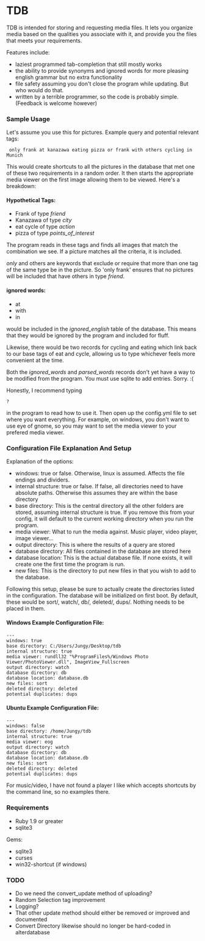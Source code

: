 TDB
===

TDB is intended for storing and requesting media files. It lets you organize media based on the qualities you associate with it, and provide you the files that meets your requirements.

Features include:
* laziest programmed tab-completion that still mostly works 
* the ability to provide synonyms and ignored words for more pleasing english grammar but no extra functionality
* file safety assuming you don't close the program while updating. But who would do that.
* written by a terrible programmer, so the code is probably simple. (Feedback is welcome however)

### Sample Usage

Let's assume you use this for pictures. Example query and potential relevant tags:
```
 only frank at kanazawa eating pizza or frank with others cycling in Munich
```
This would create shortcuts to all the pictures in the database that met one of these two requirements in a random order. It then starts the appropriate media viewer on the first image allowing them to be viewed.
Here's a breakdown:

#### Hypothetical Tags:
- Frank of type *friend*
- Kanazawa of type *city*
- eat cycle of type *action*
- pizza of type *points_of_interest*

The program reads in these tags and finds all images that match the combination we see. If a picture matches all the criteria, it is included.

*only* and others are keywords that exclude or require that more than one tag of the same type be in the picture. So 'only frank' ensures that no pictures will be included that have others in type *friend*.

#### ignored words:
- at
- with
- in

would be included in the *ignored_english* table of the database. This means that they would be ignored by the program and included for fluff.

Likewise, there would be two records for cycling and eating which link back to our base tags of eat and cycle, allowing us to type whichever feels more convenient at the time.

Both the *ignored_words* and *parsed_words* records don't yet have a way to be modified from the program. You must use sqlite to add entries. Sorry. :(

Honestly, I recommend typing
```
?
```
in the program to read how to use it. Then open up the config.yml file to set where you want everything. For example, on windows, you don't want to use eye of gnome, so you may want to set the media viewer to your prefered media viewer.

### Configuration File Explanation And Setup
Explanation of the options:
- windows: true or false. Otherwise, linux is assumed. Affects the file endings and dividers.
- internal structure: true or false. If false, all directories need to have absolute paths. Otherwise this assumes they are within the base directory
- base directory: This is the central directory all the other folders are stored, assuming internal structure is true. If you remove this from your config, it will default to the current working directory when you run the program.
- media viewer: What to run the media against. Music player, video player, image viewer...
- output directory: This is where the results of a query are stored
- database directory: All files contained in the database are stored here
- database location: This is the actual database file. If none exists, it will create one the first time the program is run.
- new files: This is the directory to put new files in that you wish to add to the database.

Following this setup, please be sure to actually create the directories listed in the configuration. The database will be initialized on first boot. By default, these would be sort/, watch/, db/, deleted/, dups/. Nothing needs to be placed in them.

#### Windows Example Configuration File:
```
---
windows: true
base directory: C:/Users/Jungy/Desktop/tdb
internal structure: true
media viewer: rundll32 "%ProgramFiles%/Windows Photo Viewer/PhotoViewer.dll", ImageView_Fullscreen
output directory: watch
database directory: db
database location: database.db
new files: sort
deleted directory: deleted
potential duplicates: dups
```

#### Ubuntu Example Configuration File:
```
---
windows: false
base directory: /home/Jungy/tdb
internal structure: true
media viewer: eog
output directory: watch
database directory: db
database location: database.db
new files: sort
deleted directory: deleted
potential duplicates: dups
```

For music/video, I have not found a player I like which accepts shortcuts by the command line, so no
examples there.

### Requirements

- Ruby 1.9 or greater
- sqlite3

Gems:
- sqlite3
- curses
- win32-shortcut (if windows)


### TODO

- Do we need the convert_update method of uploading?
- Random Selection tag improvement
- Logging?
- That other update method should either be removed or improved and documented
- Convert Directory likewise should no longer be hard-coded in alterdatabase
